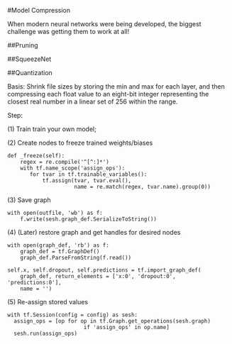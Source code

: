 #Model Compression 


When modern neural networks were being developed, the biggest challenge was getting them to work at all!

##Pruning
 
##SqueezeNet


##Quantization

Basis: Shrink file sizes by storing the min and max for each layer, and then compressing each float value to an eight-bit integer representing the closest real number in a linear set of 256 within the range.


Step:

(1) Train
train your own model;

(2) Create nodes to freeze trained weights/biases

    def _freeze(self):
        regex = re.compile('^[^:]*')
        with tf.name_scope('assign_ops'):
           for tvar in tf.trainable_variables():
               tf.assign(tvar, tvar.eval(),
                         name = re.match(regex, tvar.name).group(0))

(3) Save graph

    with open(outfile, 'wb') as f:
        f.write(sesh.graph_def.SerializeToString())

(4) (Later) restore graph and get handles for desired nodes

    with open(graph_def, 'rb') as f:
        graph_def = tf.GraphDef()
        graph_def.ParseFromString(f.read())

    self.x, self.dropout, self.predictions = tf.import_graph_def(
        graph_def, return_elements = ['x:0', 'dropout:0', 'predictions:0'],
        name = '')
  
(5) Re-assign stored values

    with tf.Session(config = config) as sesh:
      assign_ops = [op for op in tf.Graph.get_operations(sesh.graph)
                            if 'assign_ops' in op.name]
      sesh.run(assign_ops)